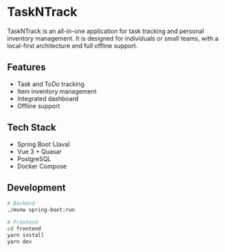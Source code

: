 # TaskNTrack

TaskNTrack is an all-in-one application for task tracking and personal inventory management. It is designed for individuals or small teams, with a local-first architecture and full offline support.

## Features

- Task and ToDo tracking
- Item inventory management
- Integrated dashboard
- Offline support

## Tech Stack

- Spring Boot (Java)
- Vue 3 + Quasar
- PostgreSQL
- Docker Compose

## Development

```bash
# Backend
./mvnw spring-boot:run

# Frontend
cd frontend
yarn install
yarn dev
